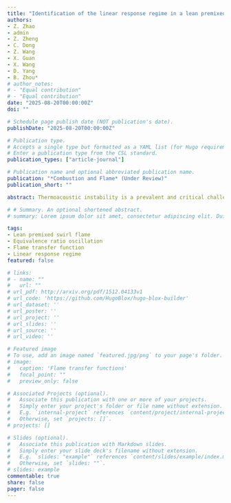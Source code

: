 ```yaml
---
title: "Identification of the linear response regime in a lean premixed CH4/Air swirl flame forced by equivalence ratio oscillation"
authors:
- Z. Zhao
- admin
- Z. Zheng
- C. Dong
- Z. Wang
- X. Guan
- X. Wang
- D. Yang
- B. Zhou*
# author_notes:
# - "Equal contribution"
# - "Equal contribution"
date: "2025-08-20T00:00:00Z"
doi: ""

# Schedule page publish date (NOT publication's date).
publishDate: "2025-08-20T00:00:00Z"

# Publication type.
# Accepts a single type but formatted as a YAML list (for Hugo requirements).
# Enter a publication type from the CSL standard.
publication_types: ["article-journal"]

# Publication name and optional abbreviated publication name.
publication: "*Combustion and Flame* (Under Review)"
publication_short: ""

abstract: Thermoacoustic instability is a prevalent and critical challenge in combustion systems, typically driven by either velocity perturbations or equivalence ratio (ϕ) oscillations. In this study, a single-valve modulation system was employed to systematically investigate the response of a CH₄/air swirl-stabilized premixed flame to ϕ oscillations under low turbulence intensity conditions. Synchronous, time-resolved measurements of ϕ, CH* chemiluminescence, velocity, and pressure were conducted to analyse the flame dynamics and construct transfer functions. With increasing modulation frequency, the contribution of convection-driven ϕ perturbations gradually diminished, while vortex-induced ϕ disturbances became more dominant—significantly altering the amplitude and phase of the chemiluminescence response. A multi-input single-output (MISO) transfer function framework was subsequently applied to decouple the respective transfer function of velocity and ϕ perturbations. For the case with mean equivalence ratio equal to 0.8, the flame exhibits a linear response when the ϕ fluctuation amplitude at the reference point is below 0.1, while larger perturbations lead to nonlinear effects. Finally, a linearized G-equation model, combined with convection–diffusion theory and experimentally measured flame angle variations, was used to derive the transfer functions of the heat release rate and its components. The results reveal the influence of dissipation effects on the frequency dependence of these transfer functions. This study provides both theoretical and experimental insights for the modeling and control of combustion instability induced by equivalence ratio fluctuations.

# # Summary. An optional shortened abstract.
# summary: Lorem ipsum dolor sit amet, consectetur adipiscing elit. Duis posuere tellus ac convallis placerat. Proin tincidunt magna sed ex sollicitudin condimentum.

tags: 
- Lean premixed swirl flame
- Equivalence ratio oscillation
- Flame transfer function
- Linear response regime
featured: false

# links:
# - name: ""
#   url: ""
# url_pdf: http://arxiv.org/pdf/1512.04133v1
# url_code: 'https://github.com/HugoBlox/hugo-blox-builder'
# url_dataset: ''
# url_poster: ''
# url_project: ''
# url_slides: ''
# url_source: ''
# url_video: ''

# Featured image
# To use, add an image named `featured.jpg/png` to your page's folder. 
# image:
#   caption: 'Flame transfer functions'
#   focal_point: ""
#   preview_only: false

# Associated Projects (optional).
#   Associate this publication with one or more of your projects.
#   Simply enter your project's folder or file name without extension.
#   E.g. `internal-project` references `content/project/internal-project/index.md`.
#   Otherwise, set `projects: []`.
# projects: []

# Slides (optional).
#   Associate this publication with Markdown slides.
#   Simply enter your slide deck's filename without extension.
#   E.g. `slides: "example"` references `content/slides/example/index.md`.
#   Otherwise, set `slides: ""`.
# slides: example
commentable: true
share: false
pager: false
---
```


<!-- This work is a further investigation of my [previous paper](/publication/W_Liang_ASPACC2025Conference/). -->

<!-- {{% callout note %}}
Click the *Cite* button above to demo the feature to enable visitors to import publication metadata into their reference management software.
{{% /callout %}}

{{% callout note %}}
Create your slides in Markdown - click the *Slides* button to check out the example.
{{% /callout %}}

Add the publication's **full text** or **supplementary notes** here. You can use rich formatting such as including [code, math, and images](https://docs.hugoblox.com/content/writing-markdown-latex/). -->
